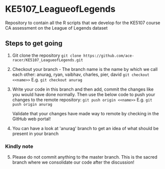 # KE5107_LeagueofLegends
Repository to contain all the R scripts that we develop for the KE5107 course CA assessment on the League of Legends dataset 

## Steps to get going

1. Git clone the repository
   `git clone https://github.com/ace-racer/KE5107_LeagueofLegends.git`

2. Checkout your branch - The branch name is the name by which we call each other: anurag, ryan, vaibhav, charles,   pier, david
    `git checkout <<name>>`
    E.g. `git checkout anurag`

3. Write your code in this branch and then add, commit the changes like you would have done normally. Then use the below code to push your changes to the remote repository:
    `git push origin <<name>>`
    E.g. `git push origin anurag`

    Validate that your changes have made way to remote by checking in the GitHub web portal!

4. You can have a look at 'anurag' branch to get an idea of what should be present in your branch

### Kindly note
5. Please do not commit anything to the master branch. This is the sacred branch where we consolidate our code after the discussion!
